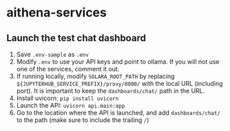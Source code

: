 # aithena-services

## Launch the test chat dashboard

1. Save `.env-sample` as `.env`
2. Modify `.env` to use your API keys and point to ollama. If you will not use one of the services, comment it out.
3. If running locally, modify `SOLARA_ROOT_PATH` by replacing `${JUPYTERHUB_SERVICE_PREFIX}/proxy/8000/` with the local URL (including port). It is important to keep the `dashboards/chat/` path in the URL.
4. Install uvicorn: `pip install uvicorn`
5. Launch the API: `uvicorn api.main:app`
6. Go to the location where the API is launched, and add `dashboards/chat/` to the path (make sure to include the trailing `/`)